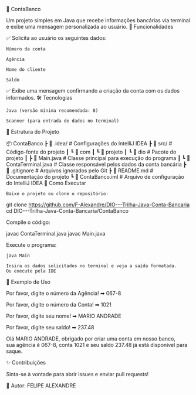🚀 ContaBanco

Um projeto simples em Java que recebe informações bancárias via terminal e exibe uma mensagem personalizada ao usuário.
📌 Funcionalidades

✅ Solicita ao usuário os seguintes dados:

    Número da conta

    Agência

    Nome do cliente

    Saldo

✅ Exibe uma mensagem confirmando a criação da conta com os dados informados.
🛠️ Tecnologias

    Java (versão mínima recomendada: 8)

    Scanner (para entrada de dados no terminal)

📂 Estrutura do Projeto

📦 ContaBanco
 ┣ 📂 .idea/               # Configurações do IntelliJ IDEA
 ┣ 📂 src/                 # Código-fonte do projeto
 ┃ ┗ 📂 com
 ┃   ┗ 📂 projeto
 ┃      ┗ 📂 dio           # Pacote do projeto
 ┃         ┣ 📜 Main.java  # Classe principal para execução do programa
 ┃         ┗ 📜 ContaTerminal.java # Classe responsável pelos dados da conta bancária
 ┣ 📜 .gitignore           # Arquivos ignorados pelo Git
 ┣ 📜 README.md            # Documentação do projeto
 ┗ 📜 ContaBanco.iml       # Arquivo de configuração do IntelliJ IDEA
🚀 Como Executar

    Baixe o projeto ou clone o repositório:

git clone https://github.com/F-Alexandre/DIO---Trilha-Java-Conta-Bancaria
cd DIO---Trilha-Java-Conta-Bancaria/ContaBanco

Compile o código:

javac ContaTerminal.java
javac Main.java

Execute o programa:

    java Main

    Insira os dados solicitados no terminal e veja a saída formatada.
    Ou execute pela IDE 
📌 Exemplo de Uso

Por favor, digite o número da Agência!
➡ 067-8  

Por favor, digite o número da Conta!
➡ 1021  

Por favor, digite seu nome!
➡ MARIO ANDRADE  

Por favor, digite seu saldo!
➡ 237.48  

Olá MARIO ANDRADE, obrigado por criar uma conta em nosso banco,  
sua agência é 067-8, conta 1021 e seu saldo 237.48 já está disponível para saque.

✨ Contribuições

Sinta-se à vontade para abrir issues e enviar pull requests!

📌 Autor: FELIPE ALEXANDRE
